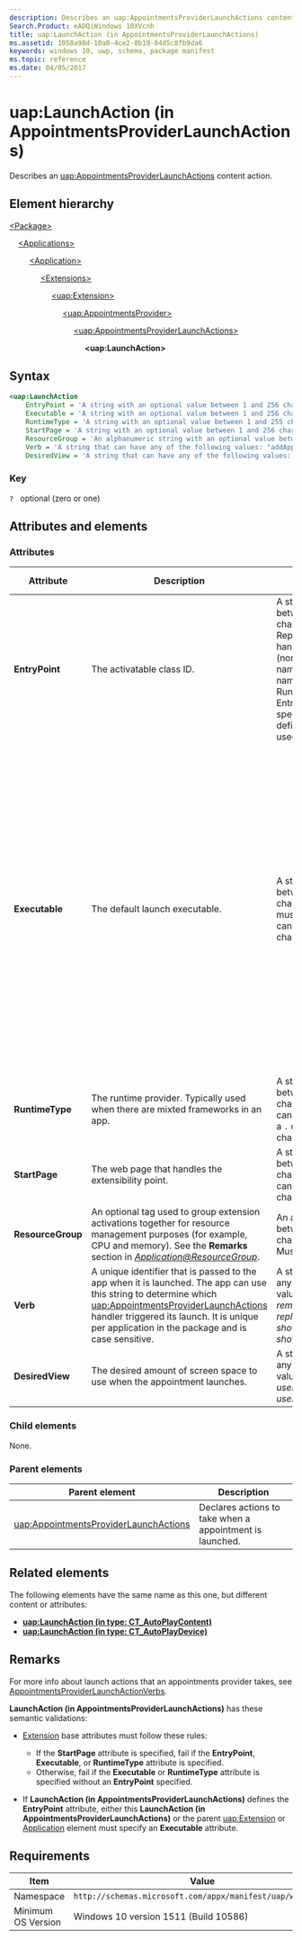 ```yaml
---
description: Describes an uap:AppointmentsProviderLaunchActions content action.
Search.Product: eADQiWindows 10XVcnh
title: uap:LaunchAction (in AppointmentsProviderLaunchActions)
ms.assetid: 1058a98d-10a0-4ce2-8b10-84d5c8fb9da6
keywords: windows 10, uwp, schema, package manifest
ms.topic: reference
ms.date: 04/05/2017
---
```


# uap:LaunchAction (in AppointmentsProviderLaunchActions)

Describes an [uap:AppointmentsProviderLaunchActions](element-uap-appointmentsproviderlaunchactions.md) content action.

## Element hierarchy

[\<Package\>](element-package.md)

&nbsp;&nbsp;&nbsp;&nbsp;[\<Applications\>](element-applications.md)

&nbsp;&nbsp;&nbsp;&nbsp; &nbsp;&nbsp;&nbsp;&nbsp;[\<Application\>](element-application.md)

&nbsp;&nbsp;&nbsp;&nbsp; &nbsp;&nbsp;&nbsp;&nbsp; &nbsp;&nbsp;&nbsp;&nbsp;[\<Extensions\>](element-1-extensions.md)

&nbsp;&nbsp;&nbsp;&nbsp; &nbsp;&nbsp;&nbsp;&nbsp; &nbsp;&nbsp;&nbsp;&nbsp; &nbsp;&nbsp;&nbsp;&nbsp;[\<uap:Extension\>](element-uap-extension.md)

&nbsp;&nbsp;&nbsp;&nbsp; &nbsp;&nbsp;&nbsp;&nbsp; &nbsp;&nbsp;&nbsp;&nbsp; &nbsp;&nbsp;&nbsp;&nbsp; &nbsp;&nbsp;&nbsp;&nbsp;[\<uap:AppointmentsProvider\>](element-uap-appointmentsprovider.md)

&nbsp;&nbsp;&nbsp;&nbsp; &nbsp;&nbsp;&nbsp;&nbsp; &nbsp;&nbsp;&nbsp;&nbsp; &nbsp;&nbsp;&nbsp;&nbsp; &nbsp;&nbsp;&nbsp;&nbsp; &nbsp;&nbsp;&nbsp;&nbsp;[\<uap:AppointmentsProviderLaunchActions\>](element-uap-appointmentsproviderlaunchactions.md)

&nbsp;&nbsp;&nbsp;&nbsp; &nbsp;&nbsp;&nbsp;&nbsp; &nbsp;&nbsp;&nbsp;&nbsp; &nbsp;&nbsp;&nbsp;&nbsp; &nbsp;&nbsp;&nbsp;&nbsp; &nbsp;&nbsp;&nbsp;&nbsp; &nbsp;&nbsp;&nbsp;&nbsp;**\<uap:LaunchAction\>**

## Syntax

```xml
<uap:LaunchAction
    EntryPoint = 'A string with an optional value between 1 and 256 characters in length. Represents the task handling the extension (normally the fully namespace-qualified name of a Windows Runtime type). If EntryPoint is not specified, the EntryPoint defined for the app is used instead.'
    Executable = 'A string with an optional value between 1 and 256 characters in length, that must end with ".exe", and cannot contain the following characters: <, >, :, ", |, ?, or *. Specifies the default executable for the extension. If not specified, the executable defined for the app is used.  If specified, the EntryPoint property is also used. If the EntryPoint property is not specified, the EntryPoint defined for the app is used.'
    RuntimeType = 'A string with an optional value between 1 and 255 characters in length that cannot start or end with a period or contain these characters: <, >, :, ", /, \, |, ?, or *.'
    StartPage = 'A string with an optional value between 1 and 256 characters in length that cannot contain these characters: <, >, :, ", |, ?, or *.'
    ResourceGroup = 'An alphanumeric string with an optional value between 1 and 255 characters in length. Must begin with a letter.'
    Verb = 'A string that can have any of the following values: "addAppointment", "removeAppointment", "replaceAppointment", "showTimeFrame", or "showAppointmentDetails".'
    DesiredView = 'A string that can have any of the following values: "default", "useLess", "useHalf", "useMore", or "useMinimum".' />
```

### Key

`?`   optional (zero or one)

## Attributes and elements

### Attributes

| Attribute | Description | Data type | Required | Default value |
|-|-|-|-|-|
| **EntryPoint** | The activatable class ID. | A string with a value between 1 and 256 characters in length. Represents the task handling the extension (normally the fully namespace-qualified name of a Windows Runtime type). If EntryPoint is not specified, the EntryPoint defined for the app is used instead. | No |  |
| **Executable** | The default launch executable. | A string with a value between 1 and 256 characters in length, that must end with `.exe`, and cannot contain these characters: `<`, `>`, `:`, `"`, `|`, `?`, or `*`. Specifies the default executable for the extension. If not specified, the executable defined for the app is used. If specified, the EntryPoint property is also used. If that EntryPoint property isn't specified, the EntryPoint defined for the app is used. | No |  |
| **RuntimeType** | The runtime provider. Typically used when there are mixted frameworks in an app. | A string with a value between 1 and 255 characters in length that cannot start or end with a `.` or contain there characters: `<`, `>`, `:`, `"`, `|`, `?`, or `*`. | No |  |
| **StartPage** | The web page that handles the extensibility point. | A string with a value between 1 and 256 characters in length that cannot contain these characters: `<`, `>`, `:`, `"`, `|`, `?`, or `*`. | No |  |
| **ResourceGroup** | An optional tag used to group extension activations together for resource management purposes (for example, CPU and memory). See the **Remarks** section in *[Application@ResourceGroup](element-application.md)*. | An alphanumeric string between 1 and 255 characters in length. Must begin with a letter. | No |  |
| **Verb** | A unique identifier that is passed to the app when it is launched. The app can use this string to determine which [uap:AppointmentsProviderLaunchActions](element-uap-appointmentsproviderlaunchactions.md) handler triggered its launch. It is unique per application in the package and is case sensitive. | A string that can have any of the following values: *addAppointment*, *removeAppointment*, *replaceAppointment*, *showTimeFrame*, or *showAppointmentDetails*. | No |  |
| **DesiredView** | The desired amount of screen space to use when the appointment launches. | A string that can have any of the following values: *default*, *useLess*, *useHalf*, *useMore*, or *useMinimum*. | No |  |

### Child elements

None.

### Parent elements

| Parent element | Description |
|-|-|
| [uap:AppointmentsProviderLaunchActions](element-uap-appointmentsproviderlaunchactions.md) | Declares actions to take when a appointment is launched. |

## Related elements

The following elements have the same name as this one, but different content or attributes:

- **[uap:LaunchAction (in type: CT_AutoPlayContent)](element-uap-launchaction.md)**
- **[uap:LaunchAction (in type: CT_AutoPlayDevice)](element-1-uap-launchaction.md)**

## Remarks

For more info about launch actions that an appointments provider takes, see [AppointmentsProviderLaunchActionVerbs](/uwp/api/Windows.ApplicationModel.Appointments.AppointmentsProvider.AppointmentsProviderLaunchActionVerbs).

**LaunchAction (in AppointmentsProviderLaunchActions)** has these semantic validations:

- [Extension](../appxmanifestschema2010-v2/element-extension.md) base attributes must follow these rules:

  - If the **StartPage** attribute is specified, fail if the **EntryPoint**, **Executable**, or **RuntimeType** attribute is specified.
  - Otherwise, fail if the **Executable** or **RuntimeType** attribute is specified without an **EntryPoint** specified.

- If **LaunchAction (in AppointmentsProviderLaunchActions)** defines the **EntryPoint** attribute, either this **LaunchAction (in AppointmentsProviderLaunchActions)** or the parent [uap:Extension](element-uap-extension.md) or [Application](element-application.md) element must specify an **Executable** attribute.

## Requirements

| Item  | Value  |
|--|--|
| Namespace | `http://schemas.microsoft.com/appx/manifest/uap/windows10` |
| Minimum OS Version | Windows 10 version 1511 (Build 10586) |
